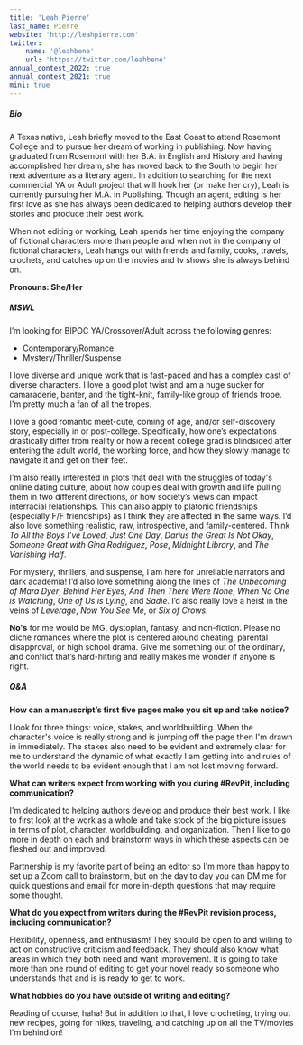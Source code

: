 ```yaml
---
title: 'Leah Pierre'
last_name: Pierre
website: 'http://leahpierre.com'
twitter:
    name: '@leahbene'
    url: 'https://twitter.com/leahbene'
annual_contest_2022: true
annual_contest_2021: true
mini: true
---
```


##### Bio

A Texas native, Leah briefly moved to the East Coast to attend Rosemont College and to pursue her dream of working in publishing. Now having graduated from Rosemont with her B.A. in English and History and having accomplished her dream, she has moved back to the South to begin her next adventure as a literary agent. In addition to searching for the next commercial YA or Adult project that will hook her (or make her cry), Leah is currently pursuing her M.A. in Publishing. Though an agent, editing is her first love as she has always been dedicated to helping authors develop their stories and produce their best work.

When not editing or working, Leah spends her time enjoying the company of fictional characters more than people and when not in the company of fictional characters, Leah hangs out with friends and family, cooks, travels, crochets, and catches up on the movies and tv shows she is always behind on.

**Pronouns: She/Her**

##### MSWL

I’m looking for BIPOC YA/Crossover/Adult across the following genres:
* Contemporary/Romance
* Mystery/Thriller/Suspense

I love diverse and unique work that is fast-paced and has a complex cast of diverse characters. I love a good plot twist and am a huge sucker for camaraderie, banter, and the tight-knit, family-like group of friends trope. I'm pretty much a fan of all the tropes. 

I love a good romantic meet-cute, coming of age, and/or self-discovery story, especially in or post-college. Specifically, how one’s expectations drastically differ from reality or how a recent college grad is blindsided after entering the adult world, the working force, and how they slowly manage to navigate it and get on their feet. 

I'm also really interested in plots that deal with the struggles of today's online dating culture, about how couples deal with growth and life pulling them in two different directions, or how society’s views can impact interracial relationships. This can also apply to platonic friendships (especially F/F friendships) as I think they are affected in the same ways. I’d also love something realistic, raw, introspective, and family-centered. Think _To All the Boys I’ve Loved_, _Just One Day_, _Darius the Great Is Not Okay_, _Someone Great with Gina Rodriguez_, _Pose_, _Midnight Library_, and _The Vanishing Half_.

For mystery, thrillers, and suspense, I am here for unreliable narrators and dark academia! I’d also love something along the lines of _The Unbecoming of Mara Dyer_, _Behind Her Eyes_, _And Then There Were None_, _When No One is Watching_, _One of Us is Lying_, and _Sadie_. I’d also really love a heist in the veins of _Leverage_, _Now You See Me_, or _Six of Crows_.

**No's** for me would be MG, dystopian, fantasy, and non-fiction. Please no cliche romances where the plot is centered around cheating, parental disapproval, or high school drama. Give me something out of the ordinary, and conflict that’s hard-hitting and really makes me wonder if anyone is right.

##### Q&A

**How can a manuscript’s first five pages make you sit up and take notice?**

I look for three things: voice, stakes, and worldbuilding. When the character's voice is really strong and is jumping off the page then I'm drawn in immediately. The stakes also need to be evident and extremely clear for me to understand the dynamic of what exactly I am getting into and rules of the world needs to be evident enough that I am not lost moving forward.

**What can writers expect from working with you during #RevPit, including communication?**

I'm dedicated to helping authors develop and produce their best work. I like to first look at the work as a whole and take stock of the big picture issues in terms of plot, character, worldbuilding, and organization. Then I like to go more in depth on each and brainstorm ways in which these aspects can be fleshed out and improved.

Partnership is my favorite part of being an editor so I'm more than happy to set up a Zoom call to brainstorm, but on the day to day you can DM me for quick questions and email for more in-depth questions that may require some thought.

**What do you expect from writers during the #RevPit revision process, including communication?**

Flexibility, openness, and enthusiasm! They should be open to and willing to act on constructive criticism and feedback. They should also know what areas in which they both need and want improvement. It is going to take more than one round of editing to get your novel ready so someone who understands that and is is ready to get to work.

**What hobbies do you have outside of writing and editing?**

Reading of course, haha! But in addition to that, I love crocheting, trying out new recipes, going for hikes, traveling, and catching up on all the TV/movies I'm behind on!
